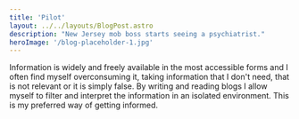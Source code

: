 ```yaml
---
title: 'Pilot'
layout: ../../layouts/BlogPost.astro
description: "New Jersey mob boss starts seeing a psychiatrist."
heroImage: '/blog-placeholder-1.jpg'
---
```



Information is widely and freely available in the most accessible forms and I often find myself overconsuming it, taking information that I don't need, that is not relevant or it is simply false. By writing and reading blogs I allow myself to filter and interpret the information in an isolated environment. This is my preferred way of getting informed.